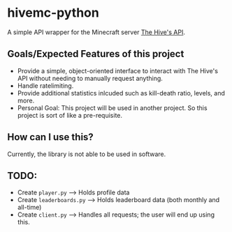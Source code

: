 # hivemc-python
A simple API wrapper for the Minecraft server [The Hive's API](https://api.playhive.com/api/documentation#/).

## Goals/Expected Features of this project
- Provide a simple, object-oriented interface to interact with The Hive's API without needing to manually request anything.
- Handle ratelimiting.
- Provide additional statistics inlcuded such as kill-death ratio, levels, and more.
- Personal Goal: This project will be used in another project. So this project is sort of like a pre-requisite.

## How can I use this?
Currently, the library is not able to be used in software.

## TODO:
- Create `player.py` --> Holds profile data
- Create `leaderboards.py` --> Holds leaderboard data (both monthly and all-time)
- Create `client.py` --> Handles all requests; the user will end up using this.
